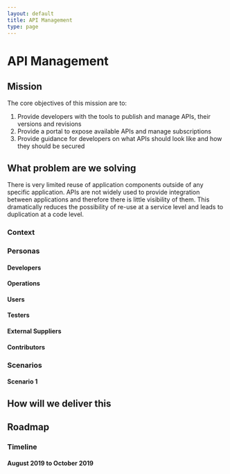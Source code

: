 ```yaml
---
layout: default
title: API Management
type: page
---
```


# API Management

## Mission

The core objectives of this mission are to:

1. Provide developers with the tools to publish and manage APIs, their versions and revisions
2. Provide a portal to expose available APIs and manage subscriptions
3. Provide guidance for developers on what APIs should look like and how they should be secured

## What problem are we solving

There is very limited reuse of application components outside of any specific application. APIs are not widely used to provide integration between
applications and therefore there is little visibility of them. This dramatically reduces the possibility of re-use at a service level and leads to
duplication at a code level.

### Context

### Personas

#### Developers
#### Operations
#### Users
#### Testers
#### External Suppliers
#### Contributors

### Scenarios

#### Scenario 1

## How will we deliver this

## Roadmap

### Timeline

#### August 2019 to October 2019
